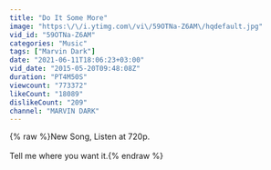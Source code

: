 ```yaml
---
title: "Do It Some More"
image: "https:\/\/i.ytimg.com\/vi\/59OTNa-Z6AM\/hqdefault.jpg"
vid_id: "59OTNa-Z6AM"
categories: "Music"
tags: ["Marvin Dark"]
date: "2021-06-11T18:06:23+03:00"
vid_date: "2015-05-20T09:48:08Z"
duration: "PT4M50S"
viewcount: "773372"
likeCount: "18089"
dislikeCount: "209"
channel: "MARVIN DARK"
---
```

{% raw %}New Song, Listen at 720p.<br /><br />Tell me where you want it.{% endraw %}
